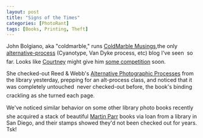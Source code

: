 ```yaml
---
layout: post
title: "Signs of the Times"
categories: [PhotoRant]
tags: [Books, Printing, Theft]
---
```

John Bolgiano, aka "coldmarble," runs <a title="ColdMarble Musings" href="http://www.dgbn.com/coldmarble/musings.html">ColdMarble Musings,</a>the only <a href="http://www.alternativephotography.com/">alternative-process</a> (Cyanotype, Van Dyke process, etc) blog I've seen &#151; so far. Looks like <a href="http://www.geekychick.net/">Courtney</a> might give him <a href="http://www.newdags.com/">some competition</a> soon.

She checked-out Reed & Webb's <a href="http://www.bhphotovideo.com/product/216028/SAAPP/REG/1052" target="link frame">Alternative Photographic Processes</a> from the library yesterday, prepping for an alt-process class, and noticed that it was completely untouched &#151; never checked-out before, the book's binding crackling as she turned each page.

We've noticed similar behavior on some other library photo books recently &#151; she acquired a stack of beautiful <a href="http://www.martinparr.com">Martin Parr</a> books via loan from a library in San Diego, and their stamps showed they'd not been checked out for years. Tsk!
